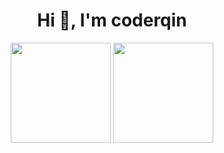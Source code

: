 <h1 align="center">Hi 👋, I'm coderqin</h1>

<div align="center"> 
 <img height="160" src="https://readme.stats.imqinhao.cn/api?username=dengenxi&count_private=true&theme=tokyonight&show_icons=true&locale=cn&cache_seconds=14400" /> 
 <img height="160" src="https://readme.stats.imqinhao.cn/api/top-langs/?username=dengenxi&count_private=true&layout=compact&theme=tokyonight&locale=cn&hide=html,php,scss,freemarker" />
</div>
